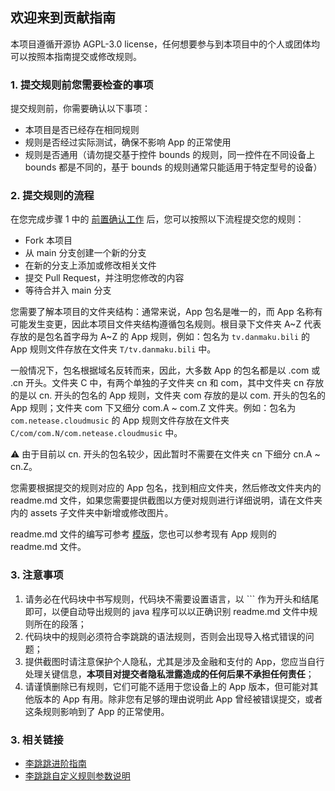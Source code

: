 ## 欢迎来到贡献指南

本项目遵循开源协 AGPL-3.0 license，任何想要参与到本项目中的个人或团体均可以按照本指南提交或修改规则。

### 1. 提交规则前您需要检查的事项

提交规则前，你需要确认以下事项：
- 本项目是否已经存在相同规则
- 规则是否经过实际测试，确保不影响 App 的正常使用
- 规则是否通用（请勿提交基于控件 bounds 的规则，同一控件在不同设备上 bounds 都是不同的，基于 bounds 的规则通常只能适用于特定型号的设备）

### 2. 提交规则的流程

在您完成步骤 1 中的 [前置确认工作](#1-提交规则前您需要检查的事项) 后，您可以按照以下流程提交您的规则：
- Fork 本项目
- 从 main 分支创建一个新的分支
- 在新的分支上添加或修改相关文件
- 提交 Pull Request，并注明您修改的内容
- 等待合并入 main 分支

您需要了解本项目的文件夹结构：通常来说，App 包名是唯一的，而 App 名称有可能发生变更，因此本项目文件夹结构遵循包名规则。根目录下文件夹 A\~Z 代表存放的是包名首字母为 A\~Z 的 App 规则，例如：包名为 `tv.danmaku.bili` 的 App 规则文件存放在文件夹 `T/tv.danmaku.bili` 中。

一般情况下，包名根据域名反转而来，因此，大多数 App 的包名都是以 .com 或 .cn 开头。文件夹 C 中，有两个单独的子文件夹 cn 和 com，其中文件夹 cn 存放的是以 cn. 开头的包名的 App 规则，文件夹 com 存放的是以 com. 开头的包名的 App 规则；文件夹 com 下又细分 com.A ~ com.Z 文件夹。例如：包名为 `com.netease.cloudmusic` 的 App 规则文件存放在文件夹 `C/com/com.N/com.netease.cloudmusic` 中。

⚠ 由于目前以 cn. 开头的包名较少，因此暂时不需要在文件夹 cn 下细分 cn.A ~ cn.Z。

您需要根据提交的规则对应的 App 包名，找到相应文件夹，然后修改文件夹内的 readme.md 文件，如果您需要提供截图以方便对规则进行详细说明，请在文件夹内的 assets 子文件夹中新增或修改图片。

readme.md 文件的编写可参考 [模版](./template.md)，您也可以参考现有 App 规则的 readme.md 文件。

### 3. 注意事项

1. 请务必在代码块中书写规则，代码块不需要设置语言，以 ``` 作为开头和结尾即可，以便自动导出规则的 java 程序可以以正确识别 readme.md 文件中规则所在的段落；
2. 代码块中的规则必须符合李跳跳的语法规则，否则会出现导入格式错误的问题；
3. 提供截图时请注意保护个人隐私，尤其是涉及金融和支付的 App，您应当自行处理关键信息，**本项目对提交者隐私泄露造成的任何后果不承担任何责任**；
3. 请谨慎删除已有规则，它们可能不适用于您设备上的 App 版本，但可能对其他版本的 App 有用。除非您有足够的理由说明此 App 曾经被错误提交，或者这条规则影响到了 App 的正常使用。

### 3. 相关链接

- [李跳跳进阶指南](https://juejin.cn/post/6938590373740544007)
- [李跳跳自定义规则参数说明](https://www.timeit.cn/post-543.html#:~:text=%E8%AE%BE%E7%BD%AE%E5%85%A5%E5%8F%A3%EF%BC%9A%E9%95%BF%E6%8C%89%E9%A6%96%E9%A1%B5%20%E6%9B%B4%E5%A4%9A%20%E6%8C%89%E9%92%AE%E3%80%82%20%E4%BF%AE%E6%94%B9%E8%B7%B3%E8%BF%87%E6%8F%90%E7%A4%BA%EF%BC%9A%20%7B%223%22%3A%22%E5%B0%8F%E7%8C%AA%E4%BD%A9%E5%A5%87%22%7D%20%E9%9A%90%E8%97%8F%E8%B7%B3%E8%BF%87%E6%8F%90%E7%A4%BA%EF%BC%9A%20%7B%224%22%3Atrue%7D,%E9%9A%90%E8%97%8F%E8%B7%B3%E8%B7%B3%E5%90%8E%E5%8F%B0%EF%BC%9A%20%7B%225%22%3Atrue%7D%20%E4%B8%80%E9%94%AE%E5%81%9C%E7%94%A8%E6%89%80%E6%9C%89APP%E7%9A%84%E6%9C%8D%E5%8A%A1%EF%BC%9A%20%7B%226%22%3Afalse%7D%20%E5%BC%80%E5%90%AF%E5%89%8D%E5%8F%B0%E6%9C%8D%E5%8A%A1%EF%BC%9A%20%7B%227%22%3Atrue%7D%20%E4%BF%AE%E6%94%B9%E5%89%8D%E5%8F%B0%E6%9C%8D%E5%8A%A1%E6%96%87%E6%A1%88%EF%BC%9A%20%7B%2210%22%3A%22%E6%B4%BE%E5%A4%A7%E6%98%9F%3A%E6%88%91%E4%BB%AC%E4%B8%80%E8%B5%B7%E5%8E%BB%E6%8A%93%E6%B0%B4%E6%AF%8D%E5%90%A7~%22%7D)